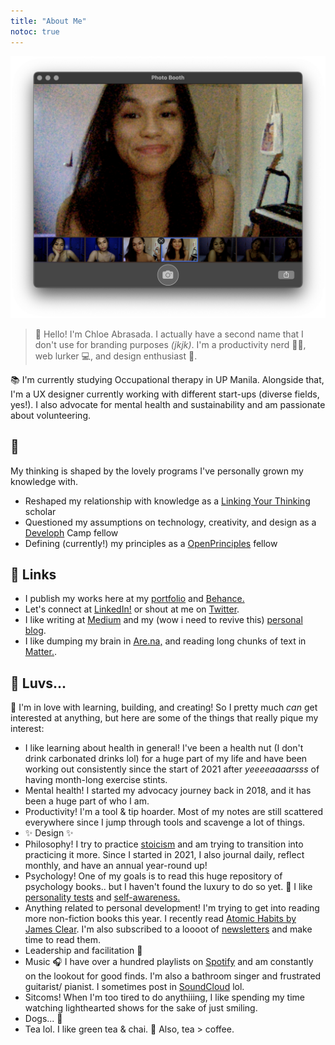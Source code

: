 ```yaml
---
title: "About Me"
notoc: true
---
```



![chloe-abt](/photos/chloe-abt.png)

> 👋 Hello! I'm Chloe Abrasada. I actually have a second name that I don't use for branding purposes *(jkjk)*. I'm a productivity nerd 👩‍🏫, web lurker 💻, and design enthusiast 🎨.

📚 I'm currently studying Occupational therapy in UP Manila. Alongside that, I'm a UX designer currently working with different start-ups (diverse fields, yes!). I also advocate for mental health and sustainability and am passionate about volunteering.

## 🧠
My thinking is shaped by the lovely programs I've personally grown my knowledge with.
- Reshaped my relationship with knowledge as a [Linking Your Thinking](https://www.linkingyourthinking.com/) scholar
- Questioned my assumptions on technology, creativity, and design as a [Developh](https://developh.org/) Camp fellow
- Defining (currently!) my principles as a [OpenPrinciples](https://openprinciples.org/) fellow

## 🔗 Links
- I publish my works here at my [portfolio](https://chloeabrasada.online/) and [Behance.](https://www.behance.net/chloeabrasada)
- Let's connect at [LinkedIn!](https://www.linkedin.com/in/chloeabrasada) or shout at me on [Twitter](https://twitter/com/chloeabrasada).
- I like writing at [Medium](https://chloeabrasada.medium.com/) and my (wow i need to revive this) [personal blog](https://blog.chloeabrasada.onlne/).
- I like dumping my brain in [Are.na,](https://www.are.na/chloe-abrasada) and reading long chunks of text in [Matter.](https://getmatter.app/chloeabrasada).

## 🍉 Luvs...

🥳 I'm in love with learning, building, and creating! So I pretty much *can* get interested at anything, but here are some of the things that really pique my interest:

- I like learning about health in general! I've been a health nut (I don't drink carbonated drinks lol) for a huge part of my life and have been working out consistently since the start of 2021 after *yeeeeaaaarsss* of having month-long exercise stints.
- Mental health! I started my advocacy journey back in 2018, and it has been a huge part of who I am.
- Productivity! I'm a tool & tip hoarder. Most of my notes are still scattered everywhere since I jump through tools and scavenge a lot of things.
- ✨ Design ✨
- Philosophy! I try to practice [stoicism](moc/stoicism.md) and am trying to transition into practicing it more. Since I started in 2021, I also journal daily, reflect monthly, and have an annual year-round up!
- Psychology! One of my goals is to read this huge repository of psychology books.. but I haven't found the luxury to do so yet. 💭 I like [personality tests](notes/personality-tests.md) and [self-awareness.](notes/self-awareness.md)
- Anything related to personal development! I'm trying to get into reading more non-fiction books this year. I recently read [Atomic Habits by James Clear](notes/sources/books/atomic-habits.md). I'm also subscribed to a loooot of [newsletters](notes/sources/newsletters.md) and make time to read them.
- Leadership and facilitation 👥
- Music 🎧 I have over a hundred playlists on [Spotify](https://open.spotify.com/user/chloeabrasada) and am constantly on the lookout for good finds. I'm also a bathroom singer and frustrated guitarist/ pianist. I sometimes post in [SoundCloud](https://soundcloud.com/chloeabrasada) lol.
- Sitcoms! When I'm too tired to do anythiiing, I like spending my time watching lighthearted shows for the sake of just smiling.
- Dogs... 🐶
- Tea lol. I like green tea & chai. 🍵 Also, tea > coffee.